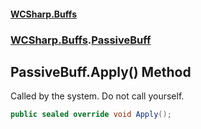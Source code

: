 #### [WCSharp\.Buffs](README.md 'README')
### [WCSharp\.Buffs](WCSharp.Buffs.md 'WCSharp\.Buffs').[PassiveBuff](WCSharp.Buffs.PassiveBuff.md 'WCSharp\.Buffs\.PassiveBuff')

## PassiveBuff\.Apply\(\) Method

Called by the system\. Do not call yourself\.

```csharp
public sealed override void Apply();
```